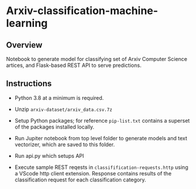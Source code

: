 # Arxiv-classification-machine-learning

## Overview
Notebook to generate model for classifying set of Arxiv Computer Science artices, and Flask-based REST API to serve predictions.

## Instructions
- Python 3.8 at a minimum is required.

- Unzip ```arxiv-dataset/arxiv_data.csv.7z```

- Setup Python packages; for reference ```pip-list.txt``` contains a superset of the packages installed locally.

- Run Jupiter notebook from top level folder  to generate models and text vectorizer, which are saved to this folder.

- Run api.py which setups API

- Execute sample REST reqests in ```classifification-requests.http``` using a VScode http client extension. Response contains results of the classification request for each classification category.



